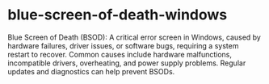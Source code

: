 # blue-screen-of-death-windows
Blue Screen of Death (BSOD): A critical error screen in Windows, caused by hardware failures, driver issues, or software bugs, requiring a system restart to recover. Common causes include hardware malfunctions, incompatible drivers, overheating, and power supply problems. Regular updates and diagnostics can help prevent BSODs.
